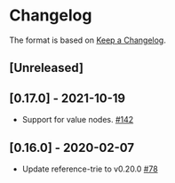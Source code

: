 # Changelog

The format is based on [Keep a Changelog].

[Keep a Changelog]: http://keepachangelog.com/en/1.0.0/

## [Unreleased]

## [0.17.0] - 2021-10-19
- Support for value nodes. [#142](https://github.com/paritytech/trie/pull/142)

## [0.16.0] - 2020-02-07
- Update reference-trie to v0.20.0 [#78](https://github.com/paritytech/trie/pull/78)
